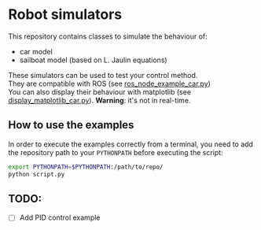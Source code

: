 # Robot simulators

This repository contains classes to simulate the behaviour of:
- car model
- sailboat model (based on L. Jaulin equations)

These simulators can be used to test your control method.  
They are compatible with ROS (see [ros_node_example_car.py](examples/ros_node_example_car.py))  
You can also display their behaviour with matplotlib (see [display_matplotlib_car.py](examples/display_matplotlib_car.py)). **Warning**: it's not in real-time.

## How to use the examples

In order to execute the examples correctly from a terminal, you need to add the repository path to your `PYTHONPATH` before executing the script:

```bash
export PYTHONPATH=$PYTHONPATH:/path/to/repo/
python script.py
```

## TODO:

- [ ] Add PID control example